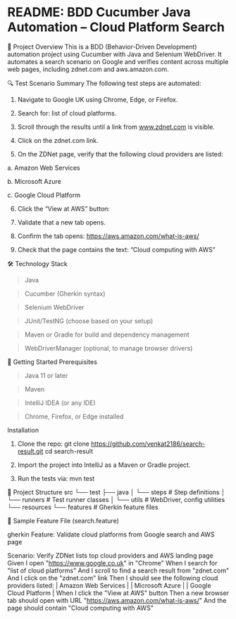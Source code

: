 #  README: BDD Cucumber Java Automation – Cloud Platform Search
🧪 Project Overview
This is a BDD (Behavior-Driven Development) automation project using Cucumber with Java and Selenium WebDriver. It automates a search scenario on Google and verifies content across multiple web pages, including zdnet.com and aws.amazon.com.

🔍 Test Scenario Summary
The following test steps are automated:

1. Navigate to Google UK using Chrome, Edge, or Firefox.

2. Search for: list of cloud platforms.

3. Scroll through the results until a link from www.zdnet.com is visible.

4. Click on the zdnet.com link.

5. On the ZDNet page, verify that the following cloud providers are listed:

a. Amazon Web Services

b. Microsoft Azure

c. Google Cloud Platform

6. Click the “View at AWS” button:

7. Validate that a new tab opens.

8. Confirm the tab opens: https://aws.amazon.com/what-is-aws/

9. Check that the page contains the text: “Cloud computing with AWS”

🛠️ Technology Stack
> Java

> Cucumber (Gherkin syntax)

> Selenium WebDriver

> JUnit/TestNG (choose based on your setup)

> Maven or Gradle for build and dependency management

> WebDriverManager (optional, to manage browser drivers)

🚀 Getting Started
Prerequisites
> Java 11 or later

> Maven

> IntelliJ IDEA (or any IDE)

> Chrome, Firefox, or Edge installed

Installation
1. Clone the repo:
git clone https://github.com/venkat2186/search-result.git
cd search-result
2. Import the project into IntelliJ as a Maven or Gradle project.

3. Run the tests via:
mvn test

📁 Project Structure
src
└── test
    ├── java
    │   └── steps         # Step definitions
    │   └── runners       # Test runner classes
    │   └── utils         # WebDriver, config utilities
    └── resources
        └── features      # Gherkin feature files
        
📄 Sample Feature File (search.feature)

gherkin
Feature: Validate cloud platforms from Google search and AWS page

  Scenario: Verify ZDNet lists top cloud providers and AWS landing page
    Given I open "https://www.google.co.uk" in "Chrome"
    When I search for "list of cloud platforms"
    And I scroll to find a search result from "zdnet.com"
    And I click on the "zdnet.com" link
    Then I should see the following cloud providers listed:
      | Amazon Web Services     |
      | Microsoft Azure         |
      | Google Cloud Platform   |
    When I click the "View at AWS" button
    Then a new browser tab should open with URL "https://aws.amazon.com/what-is-aws/"
    And the page should contain "Cloud computing with AWS"

